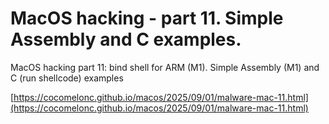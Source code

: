 # MacOS hacking - part 11. Simple Assembly and C examples. 

MacOS hacking part 11: bind shell for ARM (M1). Simple Assembly (M1) and C (run shellcode) examples     

[https://cocomelonc.github.io/macos/2025/09/01/malware-mac-11.html](https://cocomelonc.github.io/macos/2025/09/01/malware-mac-11.html)